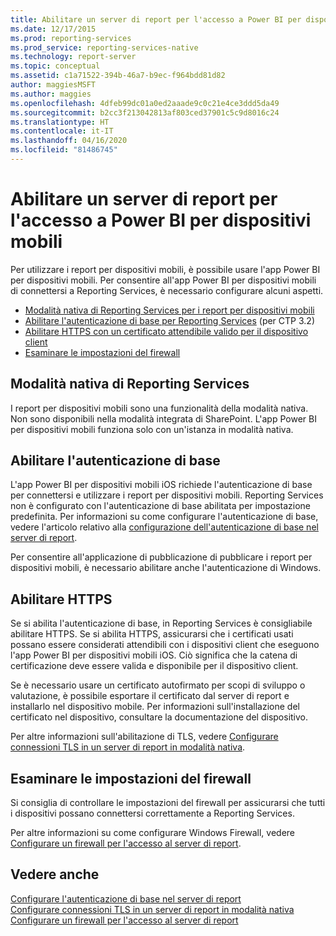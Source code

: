 ```yaml
---
title: Abilitare un server di report per l'accesso a Power BI per dispositivi mobili | Microsoft Docs
ms.date: 12/17/2015
ms.prod: reporting-services
ms.prod_service: reporting-services-native
ms.technology: report-server
ms.topic: conceptual
ms.assetid: c1a71522-394b-46a7-b9ec-f964bdd81d82
author: maggiesMSFT
ms.author: maggies
ms.openlocfilehash: 4dfeb99dc01a0ed2aaade9c0c21e4ce3ddd5da49
ms.sourcegitcommit: b2cc3f213042813af803ced37901c5c9d8016c24
ms.translationtype: HT
ms.contentlocale: it-IT
ms.lasthandoff: 04/16/2020
ms.locfileid: "81486745"
---
```

# <a name="enable-a-report-server-for-power-bi-mobile-access"></a>Abilitare un server di report per l'accesso a Power BI per dispositivi mobili
Per utilizzare i report per dispositivi mobili, è possibile usare l'app Power BI per dispositivi mobili. Per consentire all'app Power BI per dispositivi mobili di connettersi a Reporting Services, è necessario configurare alcuni aspetti.  
  
-   [Modalità nativa di Reporting Services per i report per dispositivi mobili](#nativemode)  
-   [Abilitare l'autenticazione di base per Reporting Services](#basicauth) (per CTP 3.2)  
-   [Abilitare HTTPS con un certificato attendibile valido per il dispositivo client](#https)  
-   [Esaminare le impostazioni del firewall](#firewall)  
  
<a name="nativemode"/> 

## <a name="reporting-services-native-mode-required"></a>Modalità nativa di Reporting Services  
I report per dispositivi mobili sono una funzionalità della modalità nativa. Non sono disponibili nella modalità integrata di SharePoint. L'app Power BI per dispositivi mobili funziona solo con un'istanza in modalità nativa.  
  
<a name="basicauth"/>  

## <a name="enable-basic-authentication"></a>Abilitare l'autenticazione di base  
L'app Power BI per dispositivi mobili iOS richiede l'autenticazione di base per connettersi e utilizzare i report per dispositivi mobili. Reporting Services non è configurato con l'autenticazione di base abilitata per impostazione predefinita. Per informazioni su come configurare l'autenticazione di base, vedere l'articolo relativo alla [configurazione dell'autenticazione di base nel server di report](../../reporting-services/security/configure-windows-authentication-on-the-report-server.md).  
  
Per consentire all'applicazione di pubblicazione di pubblicare i report per dispositivi mobili, è necessario abilitare anche l'autenticazione di Windows.  
  
<a name="https"/>  

## <a name="enable-https"></a>Abilitare HTTPS  
Se si abilita l'autenticazione di base, in Reporting Services è consigliabile abilitare HTTPS. Se si abilita HTTPS, assicurarsi che i certificati usati possano essere considerati attendibili con i dispositivi client che eseguono l'app Power BI per dispositivi mobili iOS. Ciò significa che la catena di certificazione deve essere valida e disponibile per il dispositivo client.  
  
Se è necessario usare un certificato autofirmato per scopi di sviluppo o valutazione, è possibile esportare il certificato dal server di report e installarlo nel dispositivo mobile. Per informazioni sull'installazione del certificato nel dispositivo, consultare la documentazione del dispositivo.  
  
Per altre informazioni sull'abilitazione di TLS, vedere [Configurare connessioni TLS in un server di report in modalità nativa](../../reporting-services/security/configure-ssl-connections-on-a-native-mode-report-server.md).  
  
<a name="firewall"/>
  
## <a name="review-firewall-settings"></a>Esaminare le impostazioni del firewall  
Si consiglia di controllare le impostazioni del firewall per assicurarsi che tutti i dispositivi possano connettersi correttamente a Reporting Services.   
  
Per altre informazioni su come configurare Windows Firewall, vedere [Configurare un firewall per l'accesso al server di report](../../reporting-services/report-server/configure-a-firewall-for-report-server-access.md).  
  
## <a name="see-also"></a>Vedere anche  
  
[Configurare l'autenticazione di base nel server di report](../../reporting-services/security/configure-windows-authentication-on-the-report-server.md)  
[Configurare connessioni TLS in un server di report in modalità nativa](../../reporting-services/security/configure-ssl-connections-on-a-native-mode-report-server.md)  
[Configurare un firewall per l'accesso al server di report](../../reporting-services/report-server/configure-a-firewall-for-report-server-access.md)  
  
  
  
  
  
  

